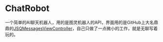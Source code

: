 # ChatRobot
一个简单的AI聊天机器人，用的是图灵机器人的API，界面用的是GitHub上大名鼎鼎的[JSQMessagesViewController](https://github.com/jessesquires/JSQMessagesViewController)，自己只做了一点微小的工作，就是无聊写着玩的。

